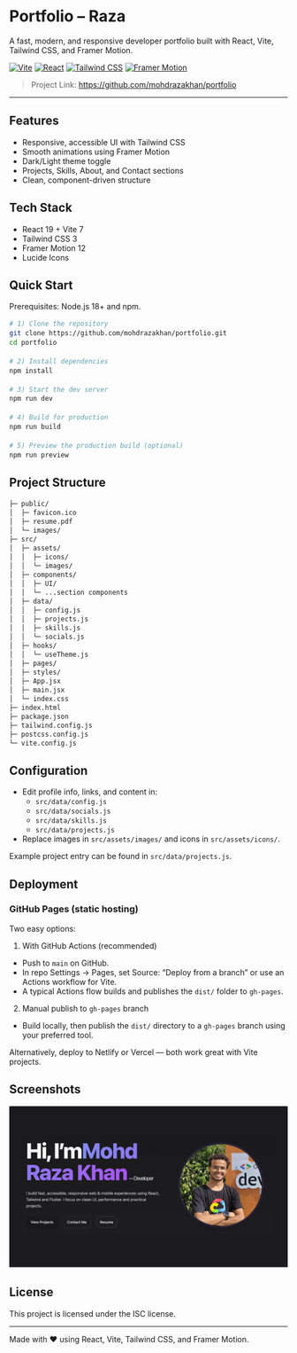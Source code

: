 # Portfolio – Raza

A fast, modern, and responsive developer portfolio built with React, Vite, Tailwind CSS, and Framer Motion.

[![Vite](https://img.shields.io/badge/Vite-7.1-646CFF?logo=vite&logoColor=white)](https://vitejs.dev/)
[![React](https://img.shields.io/badge/React-19-61DAFB?logo=react&logoColor=061A23)](https://react.dev/)
[![Tailwind CSS](https://img.shields.io/badge/Tailwind-3-38B2AC?logo=tailwindcss&logoColor=white)](https://tailwindcss.com/)
[![Framer Motion](https://img.shields.io/badge/Framer%20Motion-12-0055FF?logo=framer&logoColor=white)](https://www.framer.com/motion/)

>Project Link: https://github.com/mohdrazakhan/portfolio

---

## Features
- Responsive, accessible UI with Tailwind CSS
- Smooth animations using Framer Motion
- Dark/Light theme toggle
- Projects, Skills, About, and Contact sections
- Clean, component-driven structure

## Tech Stack
- React 19 + Vite 7
- Tailwind CSS 3
- Framer Motion 12
- Lucide Icons

## Quick Start

Prerequisites: Node.js 18+ and npm.

```bash
# 1) Clone the repository
git clone https://github.com/mohdrazakhan/portfolio.git
cd portfolio

# 2) Install dependencies
npm install

# 3) Start the dev server
npm run dev

# 4) Build for production
npm run build

# 5) Preview the production build (optional)
npm run preview
```

## Project Structure

```
├─ public/
│  ├─ favicon.ico
│  ├─ resume.pdf
│  └─ images/
├─ src/
│  ├─ assets/
│  │  ├─ icons/
│  │  └─ images/
│  ├─ components/
│  │  ├─ UI/
│  │  └─ ...section components
│  ├─ data/
│  │  ├─ config.js
│  │  ├─ projects.js
│  │  ├─ skills.js
│  │  └─ socials.js
│  ├─ hooks/
│  │  └─ useTheme.js
│  ├─ pages/
│  ├─ styles/
│  ├─ App.jsx
│  ├─ main.jsx
│  └─ index.css
├─ index.html
├─ package.json
├─ tailwind.config.js
├─ postcss.config.js
└─ vite.config.js
```

## Configuration
- Edit profile info, links, and content in:
  - `src/data/config.js`
  - `src/data/socials.js`
  - `src/data/skills.js`
  - `src/data/projects.js`
- Replace images in `src/assets/images/` and icons in `src/assets/icons/`.

Example project entry can be found in `src/data/projects.js`.

## Deployment

### GitHub Pages (static hosting)
Two easy options:

1) With GitHub Actions (recommended)
- Push to `main` on GitHub.
- In repo Settings → Pages, set Source: “Deploy from a branch” or use an Actions workflow for Vite.
- A typical Actions flow builds and publishes the `dist/` folder to `gh-pages`.

2) Manual publish to `gh-pages` branch
- Build locally, then publish the `dist/` directory to a `gh-pages` branch using your preferred tool.

Alternatively, deploy to Netlify or Vercel — both work great with Vite projects.

## Screenshots

<img alt="Portfolio preview" src="src/assets/images/portfolio-starter.png" width="640" />

## License
This project is licensed under the ISC license.

---

Made with ❤️ using React, Vite, Tailwind CSS, and Framer Motion.
